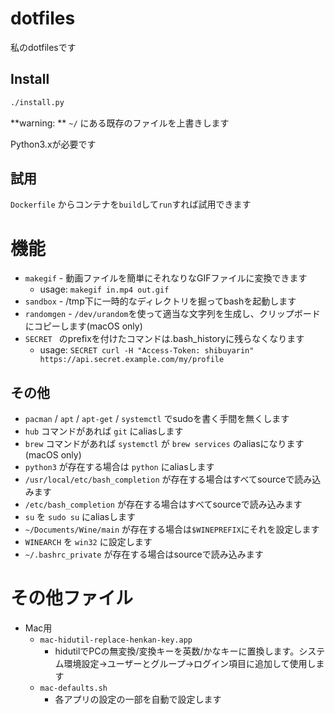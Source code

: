 # dotfiles

私のdotfilesです

## Install

```sh
./install.py
```

**warning: ** `~/` にある既存のファイルを上書きします

Python3.xが必要です

## 試用

`Dockerfile` からコンテナを`build`して`run`すれば試用できます

# 機能

- `makegif` - 動画ファイルを簡単にそれなりなGIFファイルに変換できます
    - usage: `makegif in.mp4 out.gif`
- `sandbox` - /tmp下に一時的なディレクトリを掘ってbashを起動します
- `randomgen` - `/dev/urandom`を使って適当な文字列を生成し、クリップボードにコピーします(macOS only)
- `SECRET ` のprefixを付けたコマンドは.bash_historyに残らなくなります
    - usage: `SECRET curl -H "Access-Token: shibuyarin" https://api.secret.example.com/my/profile`
## その他

- `pacman` / `apt` / `apt-get` / `systemctl` でsudoを書く手間を無くします
- `hub` コマンドがあれば `git` にaliasします
- `brew` コマンドがあれば `systemctl` が `brew services` のaliasになります (macOS only)
- `python3` が存在する場合は `python` にaliasします
- `/usr/local/etc/bash_completion` が存在する場合はすべてsourceで読み込みます
- `/etc/bash_completion` が存在する場合はすべてsourceで読み込みます
- `su` を `sudo su` にaliasします
- `~/Documents/Wine/main` が存在する場合は`$WINEPREFIX`にそれを設定します
- `WINEARCH` を `win32` に設定します
- `~/.bashrc_private` が存在する場合はsourceで読み込みます


# その他ファイル

- Mac用
    - `mac-hidutil-replace-henkan-key.app`
        - hidutilでPCの無変換/変換キーを英数/かなキーに置換します。システム環境設定→ユーザーとグループ→ログイン項目に追加して使用します
    - `mac-defaults.sh`
        - 各アプリの設定の一部を自動で設定します